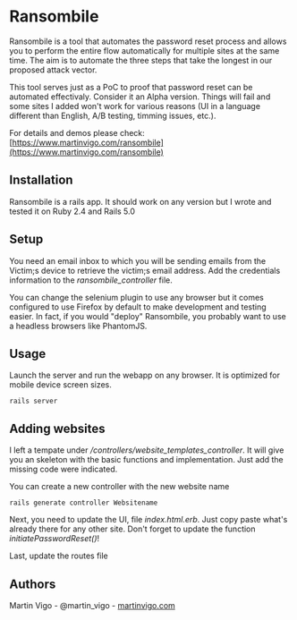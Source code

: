 # Ransombile

Ransombile is a tool that automates the password reset process and allows you to perform the entire flow automatically for multiple sites at the same time. The aim is to automate the three steps that take the longest in our proposed attack vector.

This tool serves just as a PoC to proof that password reset can be automated effectivaly. Consider it an Alpha version. Things will fail and some sites I added won't work for various reasons (UI in a language different than English, A/B testing, timming issues, etc.).

For details and demos please check: [https://www.martinvigo.com/ransombile](https://www.martinvigo.com/ransombile)

## Installation

Ransombile is a rails app. It should work on any version but I wrote and tested it on Ruby 2.4 and Rails 5.0

## Setup

You need an email inbox to which you will be sending emails from the Victim;s device to retrieve the victim;s email address. Add the credentials information to the *ransombile_controller* file.

You can change the selenium plugin to use any browser but it comes configured to use Firefox by default to make development and testing easier. In fact, if you would "deploy" Ransombile, you probably want to use a headless browsers like PhantomJS.

## Usage

Launch the server and run the webapp on any browser. It is optimized for mobile device screen sizes.

```rails server```

## Adding websites

I left a tempate under */controllers/website_templates_controller*. It will give you an skeleton with the basic functions and implementation. Just add the missing code were indicated.

You can create a new controller with the new website name

```rails generate controller Websitename```

Next, you need to update the UI, file *index.html.erb*. Just copy paste what's already there for any other site. Don't forget to update the function *initiatePasswordReset()*!

Last, update the routes file

## Authors

Martin Vigo - @martin_vigo - [martinvigo.com](https://www.martinvigo.com)